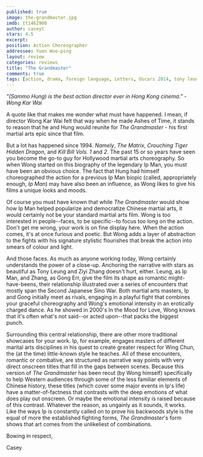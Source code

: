 ```yaml
---
published: true
image: the-grandmaster.jpg
imdb: tt1462900
author: caseyt 
stars: 4.5
excerpt: 
position: Action Choreographer
addressee: Yuen Woo-ping
layout: review
categories: reviews
title: "The Grandmaster"
comments: true
tags: [action, drama, foreign language, Letters, Oscars 2014, tony leung, wong kar wai, ziyi zhang]
---
```

_"(Sammo Hung) is the best action director ever in Hong Kong cinema." - Wong Kar Wai_

A quote like that makes me wonder what must have happened. I mean, if director Wong Kar Wai felt that way when he made Ashes of Time, it stands to reason that he and Hung would reunite for _The Grandmaster_ - his first martial arts epic since that film. 

But a lot has happened since 1994. _Namely_, _The Matrix_, _Crouching Tiger Hidden Dragon_, and _Kill Bill Vols. 1_ and _2_. The past 15 or so years have seen you become the go-to guy for Hollywood martial arts choreography. So when Wong started on this biography of the legendary Ip Man, you must have been an obvious choice. The fact that Hung had himself choreographed the action for a previous Ip Man biopic (called, appropriately enough, _Ip Man_) may have also been an influence, as Wong likes to give his films a unique looks and moods.

Of course you must have known that while _The Grandmaster_ would show how Ip Man helped popularize and democratize Chinese martial arts, it would certainly not be your standard martial arts film. Wong is too interested in people--faces, to be specific--to focus too long on the action. Don't get me wrong, your work is on fine display here. When the action comes, it's at once furious and poetic. But Wong adds a layer of abstraction to the fights with his signature stylistic flourishes that break the action into smears of colour and light.

And those faces. As much as anyone working today, Wong certainly understands the power of a close-up. Anchoring the narrative with stars as beautiful as Tony Leung and Ziyi Zhang doesn't hurt, either. Leung, as Ip Man, and Zhang, as Gong Err, give the film its shape as romantic might-have-beens, their relationship illustrated over a series of encounters that mostly span the Second Japanese Sino War. Both martial arts masters, Ip and Gong initially meet as rivals, engaging in a playful fight that combines your graceful choreography and Wong's emotional intensity in an erotically charged dance. As he showed in 2000's In the Mood for Love, Wong knows that it's often what's not said--or acted upon--that packs the biggest punch.

Surrounding this central relationship, there are other more traditional showcases for your work. Ip, for example, engages masters of different marital arts disciplines in his quest to create greater respect for Wing Chun, the (at the time) little-known style he teaches. All of these encounters, romantic or combative, are structured as narrative way points with very direct onscreen titles that fill in the gaps between scenes. Because this version of _The Grandmaster_ has been recut (by Wong himself) specifically to help Western audiences through some of the less familiar elements of Chinese history, these titles (which cover some major events in Ip's life) have a matter-of-factness that contrasts with the deep emotions of what does play out onscreen. Or maybe the emotional intensity is raised because of this contrast. Whatever the reason, as ungainly as it sounds, it works. Like the ways Ip is constantly called on to prove his backwoods style is the equal of more the established fighting forms, _The Grandmaster_'s form shows that art comes from the unlikeliest of combinations.

Bowing in respect,

Casey